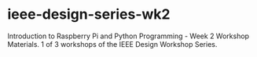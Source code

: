 # ieee-design-series-wk2
Introduction to Raspberry Pi and Python Programming - Week 2 Workshop Materials. 1 of 3 workshops of the IEEE Design Workshop Series.
